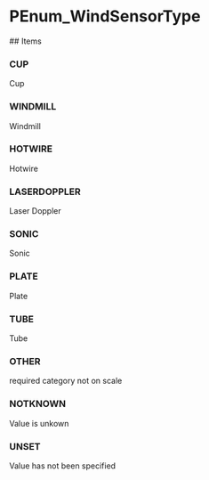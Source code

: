 # PEnum_WindSensorType

<!-- end of definition -->## Items

### CUP
Cup

### WINDMILL
Windmill

### HOTWIRE
Hotwire

### LASERDOPPLER
Laser Doppler

### SONIC
Sonic

### PLATE
Plate

### TUBE
Tube

### OTHER
required category not on scale

### NOTKNOWN
Value is unkown

### UNSET
Value has not been specified

